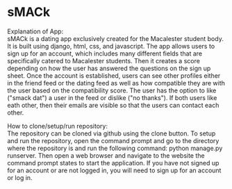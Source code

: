 # sMACk
Explanation of App:  
sMACk is a dating app exclusively created for the Macalester student body. It is built using django, html, css, and javascript. The app allows users to sign up for an account, which includes many different fields that are specifically catered to Macalester students. Then it creates a score depending on how the user has answered the questions on the sign up sheet. Once the account is established, users can see other profiles either in the friend feed or the dating feed as well as how compatible they are with the user based on the compatibility score. The user has the option to like ("smack dat") a user in the feed or dislike ("no thanks"). If both users like eath other, then their emails are visible so that the users can contact each other.  

How to clone/setup/run repository:   
The repository can be cloned via github using the clone button. To setup and run the repository, open the command prompt and go to the directory where the repository is and run the following command: python manage.py runserver. Then open a web browser and navigate to the website the command prompt states to start the application. If you have not signed up for an account or are not logged in, you will need to sign up for an account or log in. 
